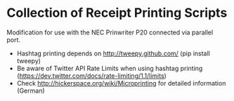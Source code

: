 Collection of Receipt Printing Scripts
======================================

Modification for use with the NEC Prinwriter P20 connected via parallel port.

* Hashtag printing depends on http://tweepy.github.com/ (pip install tweepy)
* Be aware of Twitter API Rate Limits when using hashtag printing (https://dev.twitter.com/docs/rate-limiting/1.1/limits)
* Check http://hickerspace.org/wiki/Microprinting for detailed information (German)
